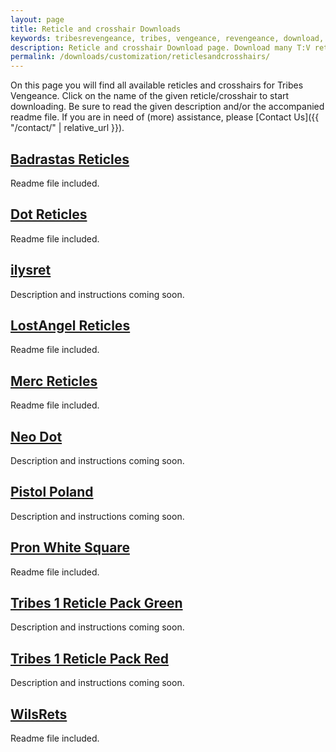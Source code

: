 ```yaml
---
layout: page
title: Reticle and crosshair Downloads
keywords: tribesrevengeance, tribes, vengeance, revengeance, download, reticle, crosshair, dot, merc, rets, square
description: Reticle and crosshair Download page. Download many T:V reticles and crosshair such as the famous dot and more!
permalink: /downloads/customization/reticlesandcrosshairs/
---
```


On this page you will find all available reticles and crosshairs for Tribes Vengeance. Click on the name of the given reticle/crosshair to start downloading. Be sure to read the given description and/or the accompanied readme file. If you are in need of (more) assistance, please [Contact Us]({{ "/contact/" | relative_url }}).

## <a href='{{ site.downloads_url | append: "/Customization/Reticles/BadrastasRets.zip" }}' target='_blank' rel="nofollow" download='BadrastasRets.zip'>Badrastas Reticles</a>

Readme file included.

## <a href='{{ site.downloads_url | append: "/Customization/Reticles/DotRets.zip" }}' target='_blank' rel="nofollow" download='DotRets.zip'>Dot Reticles</a>

Readme file included.

## <a href='{{ site.downloads_url | append: "/Customization/Reticles/ilysret.rar" }}' target='_blank' rel="nofollow" download='ilysret.rar'>ilysret</a>

Description and instructions coming soon.

## <a href='{{ site.downloads_url | append: "/Customization/Reticles/LostAngelRets.zip" }}' target='_blank' rel="nofollow" download='LostAngelRets.zip'>LostAngel Reticles</a>

Readme file included.

## <a href='{{ site.downloads_url | append: "/Customization/Reticles/MercRets.zip" }}' target='_blank' rel="nofollow" download='MercRets.zip'>Merc Reticles</a>

Readme file included.

## <a href='{{ site.downloads_url | append: "/Customization/Reticles/NeoDot.rar" }}' target='_blank' rel="nofollow" download='NeoDot.rar'>Neo Dot</a>

Description and instructions coming soon.

## <a href='{{ site.downloads_url | append: "/Customization/Reticles/pistolpoland.rar" }}' target='_blank' rel="nofollow" download='pistolpoland.rar'>Pistol Poland</a>

Description and instructions coming soon.

## <a href='{{ site.downloads_url | append: "/Customization/Reticles/PronsWhiteSquare.zip" }}' target='_blank' rel="nofollow" download='PronsWhiteSquare.zip'>Pron White Square</a>

Readme file included.

## <a href='{{ site.downloads_url | append: "/Customization/Reticles/T1_ReticlePack_Green.rar" }}' target='_blank' rel="nofollow" download='T1_ReticlePack_Green.rar'>Tribes 1 Reticle Pack Green</a>

Description and instructions coming soon.

## <a href='{{ site.downloads_url | append: "/Customization/Reticles/T1_ReticlePack_Red.rar" }}' target='_blank' rel="nofollow" download='T1_ReticlePack_Red.rar'>Tribes 1 Reticle Pack Red</a>

Description and instructions coming soon.

## <a href='{{ site.downloads_url | append: "/Customization/Reticles/WilsRets-TV-final.zip" }}' target='_blank' rel="nofollow" download='WilsRets-TV-final.zip'>WilsRets</a>

Readme file included.
